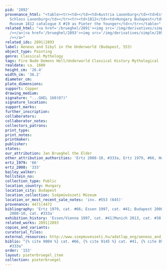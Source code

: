 ```yaml
---
pid: '2892'
provenance_html: "<table><tr><td></td><td>Austria Laxenburg</td><td>Esterházy Collection
  Schloss Laxenburg</td></tr><tr><td>1812</td><td>Hungary Budapest</td><td>Szepmuveszeti
  Museum 1812 catalogue X #19 as Pieter the Younger</td></tr></table>"
related_html: "<a href='/brueghel/2891'><img src='/img/derivatives/simple/2891/thumbnail.jpg'
  /></a>|<a href='/brueghel/2893'><img src='/img/derivatives/simple/2893/thumbnail.jpg'
  /></a>"
related_ids: 2891|2893
label: Aeneas and Sibyl in the Underworld (Budapest, 553)
object_type: Painting
genre: Classical Mythology
tags: Fire Nude Demons Hell/Underworld Classical History Mythological
realdate: ca. 1600
height_cm: '26.4'
width_cm: '36.2'
diameter_cm:
plate_dimensions:
support: Copper
drawing_medium:
signature: "...GHEL 160(0?)"
signature_location:
support_marks:
further_inscription:
collaborators:
collaborator_notes:
collectors_patrons:
print_type:
print_notes:
printmaker:
publisher:
states:
our_attribution: Jan Brueghel the Elder
other_attribution_authorities: 'Ertz 2008-10, #333a, Ertz 1979, #66, Honig database'
ertz_1979: '66'
ertz_2008: '333'
bailey_walker:
hollstein_no:
collection_type: Public
location_country: Hungary
location_city: Budapest
location_collection: Szépmüvészeti Múzeum
location_or_most_recent_sale_notes: 'inv. #553 (645)'
provenance: 4471|4472
bibliography: 'Ertz 1979, cat. #66; Essen 1997, cat. #41; Budapest 2000, 29; Ertz
  2008-10, cat. #333a'
exhibition_history: 'Essen/Vienna 1997, cat. #41|Munich 2013, cat. #38'
related_works: 2891|2893
copies_and_variants:
curatorial_files:
external_resources: http://www.szepmuveszeti.hu/adatlap_eng/aeneas_and_sibyl_in_the_8585
biblio: "{% cite 9004 %} cat. #66, {% cite 9145 %} cat. #41, {% cite 8900 %} cat.
  #333a"
order: '153'
layout: pieterbruegel_item
collection: pieterbruegel
---
```

